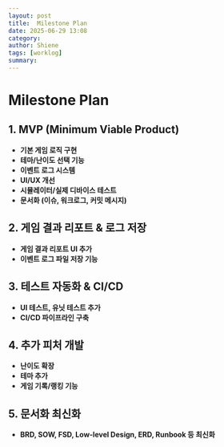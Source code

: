 ```yaml
---
layout: post
title:  Milestone Plan
date: 2025-06-29 13:08
category: 
author: Shiene
tags: [worklog]
summary: 
---
```


# Milestone Plan

## 1. MVP (Minimum Viable Product)
- **기본 게임 로직 구현**
- **테마/난이도 선택 기능**
- **이벤트 로그 시스템**
- **UI/UX 개선**
- **시뮬레이터/실제 디바이스 테스트**
- **문서화 (이슈, 워크로그, 커밋 메시지)**

## 2. 게임 결과 리포트 & 로그 저장
- **게임 결과 리포트 UI 추가**
- **이벤트 로그 파일 저장 기능**

## 3. 테스트 자동화 & CI/CD
- **UI 테스트, 유닛 테스트 추가**
- **CI/CD 파이프라인 구축**

## 4. 추가 피처 개발
- **난이도 확장**
- **테마 추가**
- **게임 기록/랭킹 기능**

## 5. 문서화 최신화
- **BRD, SOW, FSD, Low-level Design, ERD, Runbook 등 최신화**
